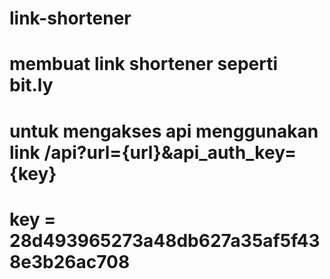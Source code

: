 # link-shortener
# membuat link shortener seperti bit.ly
# untuk mengakses api menggunakan link /api?url={url}&api_auth_key={key}




# key = 28d493965273a48db627a35af5f438e3b26ac708
